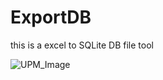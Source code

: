 # ExportDB
this is a excel to SQLite  DB  file tool


![UPM_Image]([https://github.com/aaa719717747/ExportDB/edit/master/Images/show.png](https://github.com/aaa719717747/ExportDB/blob/master/Images/show.png)https://github.com/aaa719717747/ExportDB/blob/master/Images/show.png?raw=true)
